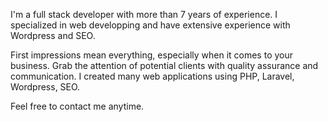 I'm a full stack developer with more than 7 years of experience. I specialized in web developping and have extensive experience with Wordpress and SEO.

First impressions mean everything, especially when it comes to your business. Grab the attention of potential clients with quality assurance and communication. I created many web applications using PHP, Laravel, Wordpress, SEO.

Feel free to contact me anytime.
